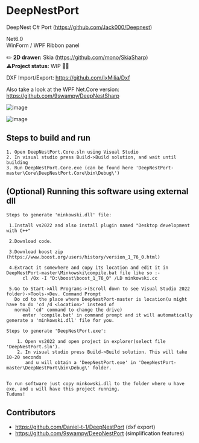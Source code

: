 # DeepNestPort
DeepNest C# Port (https://github.com/Jack000/Deepnest)

Net6.0 <br/>
WinForm / WPF Ribbon panel

:pencil2: **2D drawer:** Skia (https://github.com/mono/SkiaSharp) <br/>
:warning:**Project status:** WIP  :construction::construction_worker: 


DXF Import/Export: https://github.com/IxMilia/Dxf

Also take a look at the WPF Net.Core version: https://github.com/9swampy/DeepNestSharp 

![image](https://user-images.githubusercontent.com/15663687/224371364-c534ce08-36fd-4bd4-9264-18a80f57b3db.png)


![image](https://user-images.githubusercontent.com/15663687/224371540-ea784a91-ca26-4ed0-9a9d-ec8acc11f575.png)



## Steps to build and run
```
1. Open DeepNestPort.Core.sln using Visual Studio
2. In visual studio press Build->Build solution, and wait until building 
3. Run DeepNestPort.Core.exe (can be found here 'DeepNestPort-master\Core\DeepNestPort.Core\bin\Debug\')
```

## (Optional) Running this software using external dll
	Steps to generate 'minkowski.dll' file:
	
	 1.Install vs2022 and also install plugin named "Desktop development with C++"	
	 
	 2.Download code.
	 
	 3.Download boost zip (https://www.boost.org/users/history/version_1_76_0.html)
	 
	 4.Extract it somewhere and copy its location and edit it in DeepNestPort-master\Minkowski\compile.bat file like so :-
		  cl /Ox -I "D:\boost\boost_1_76_0" /LD minkowski.cc

	 5.Go to Start->All Programs->(Scroll down to see Visual Studio 2022 folder)->Tools->Dev. Command Prompt
	   Do cd to the place where DeepNestPort-master is location(u might have to do 'cd /d <location>' instead of 
	   normal 'cd' command to change the drive)
		  enter 'compile.bat' in command prompt and it will automatically generate a 'minkowski.dll' file for you.

	Steps to generate 'DeepNestPort.exe':

		1. Open vs2022 and open project in explorer(select file 'DeepNestPort.sln').
		2. In visual studio press Build->Build solution. This will take 10-20 seconds 
		   and u will obtain a 'DeepNestPort.exe' in 'DeepNestPort-master\DeepNestPort\bin\Debug\' folder.
	

	To run software just copy minkowski.dll to the folder where u have exe, and u will have this project running.
	Tudums!
	
## Contributors
* https://github.com/Daniel-t-1/DeepNestPort (dxf export)
* https://github.com/9swampy/DeepNestPort (simplification features)
